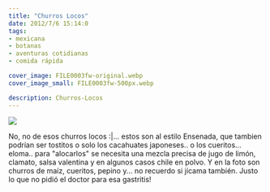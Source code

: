 ```yaml
---
title: "Churros Locos"
date: 2012/7/6 15:14:0
tags: 
- mexicana
- botanas
- aventuras cotidianas
- comida rápida

cover_image: FILE0003fw-original.webp
cover_image_small: FILE0003fw-500px.webp

description: Churros-Locos
---
```



[![](FILE0003fw-800px.webp)](FILE0003fw-original.webp)

No, no de esos churros locos :|... estos son al estilo Ensenada, que tambien podrían ser tostitos o solo los cacahuates japoneses.. o los cueritos... eloma.. para "alocarlos" se necesita una mezcla precisa de jugo de limón, clamato, salsa valentina y en algunos casos chile en polvo. Y en la foto son churros de maíz, cueritos, pepino y... no recuerdo si jícama también. Justo lo que no pidió el doctor para esa gastritis!
